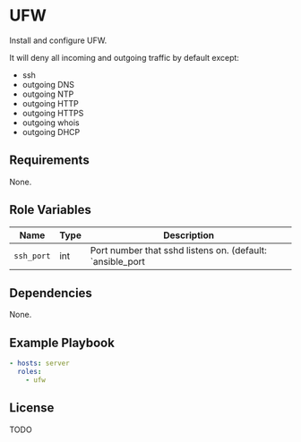 # UFW
Install and configure UFW.

It will deny all incoming and outgoing traffic by default except:
- ssh
- outgoing DNS
- outgoing NTP
- outgoing HTTP
- outgoing HTTPS
- outgoing whois
- outgoing DHCP

## Requirements
None.

## Role Variables
| Name               | Type   | Description                                                        |
|--------------------|--------|--------------------------------------------------------------------|
| `ssh_port`         | int    | Port number that sshd listens on. (default: `ansible_port | default(22)`) |

## Dependencies
None.

## Example Playbook
```yaml
- hosts: server
  roles:
    - ufw
```

## License
TODO
